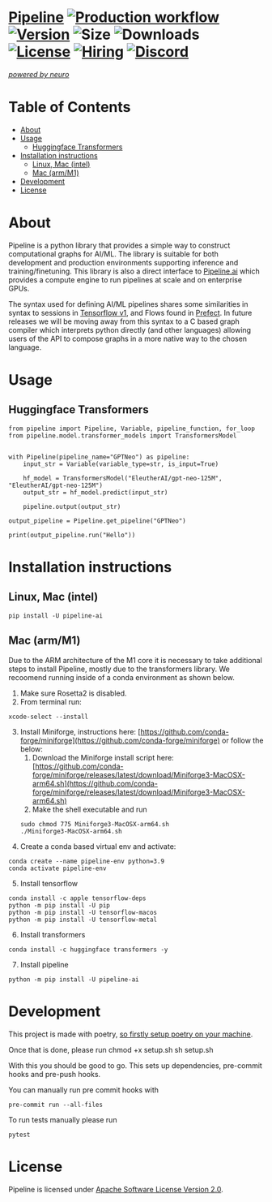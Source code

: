 # [Pipeline](https://pipeline.ai) [![Production workflow](https://github.com/neuro-ai-dev/pipeline/actions/workflows/prod-wf.yml/badge.svg?branch=main)](https://github.com/neuro-ai-dev/pipeline/actions/workflows/prod-wf.yml) [![Version](https://img.shields.io/pypi/v/pipeline-ai)](https://pypi.org/project/pipeline-ai) ![Size](https://img.shields.io/github/repo-size/neuro-ai-dev/pipeline) ![Downloads](https://img.shields.io/pypi/dm/pipeline-ai) [![License](https://img.shields.io/crates/l/ap)](https://www.apache.org/licenses/LICENSE-2.0) [![Hiring](https://img.shields.io/badge/hiring-apply%20here-brightgreen)](https://jobs.lever.co/Neuro) [![Discord](https://img.shields.io/badge/discord-join-blue)](https://discord.gg/eJQRkBdEcs)

[_powered by neuro_](https://getneuro.ai)

# Table of Contents

- [About](#about)
- [Usage](#usage)
  * [Huggingface Transformers](#huggingface-transformers)
- [Installation instructions](#installation-instructions)
  * [Linux, Mac (intel)](#linux--mac--intel-)
  * [Mac (arm/M1)](#mac--arm-m1-)
- [Development](#development)
- [License](#license)

# About

Pipeline is a python library that provides a simple way to construct computational graphs for AI/ML. The library is suitable for both development and production environments supporting inference and training/finetuning. This library is also a direct interface to [Pipeline.ai](https://pipeline.ai) which provides a compute engine to run pipelines at scale and on enterprise GPUs.

The syntax used for defining AI/ML pipelines shares some similarities in syntax to sessions in [Tensorflow v1](https://www.tensorflow.org/api_docs/python/tf/compat/v1/InteractiveSession), and Flows found in [Prefect](https://github.com/PrefectHQ/prefect). In future releases we will be moving away from this syntax to a C based graph compiler which interprets python directly (and other languages) allowing users of the API to compose graphs in a more native way to the chosen language.

# Usage

## Huggingface Transformers

```
from pipeline import Pipeline, Variable, pipeline_function, for_loop
from pipeline.model.transformer_models import TransformersModel


with Pipeline(pipeline_name="GPTNeo") as pipeline:
    input_str = Variable(variable_type=str, is_input=True)

    hf_model = TransformersModel("EleutherAI/gpt-neo-125M", "EleutherAI/gpt-neo-125M")
    output_str = hf_model.predict(input_str)

    pipeline.output(output_str)

output_pipeline = Pipeline.get_pipeline("GPTNeo")

print(output_pipeline.run("Hello"))
```

# Installation instructions

## Linux, Mac (intel)

```
pip install -U pipeline-ai
```

## Mac (arm/M1)

Due to the ARM architecture of the M1 core it is necessary to take additional steps to install Pipeline, mostly due to the transformers library. We recoomend running inside of a conda environment as shown below.

1. Make sure Rosetta2 is disabled.
2. From terminal run:

```
xcode-select --install
```

3. Install Miniforge, instructions here: [https://github.com/conda-forge/miniforge](https://github.com/conda-forge/miniforge) or follow the below:
   1. Download the Miniforge install script here: [https://github.com/conda-forge/miniforge/releases/latest/download/Miniforge3-MacOSX-arm64.sh](https://github.com/conda-forge/miniforge/releases/latest/download/Miniforge3-MacOSX-arm64.sh)
   2. Make the shell executable and run
   ```
   sudo chmod 775 Miniforge3-MacOSX-arm64.sh
   ./Miniforge3-MacOSX-arm64.sh
   ```
4. Create a conda based virtual env and activate:

```
conda create --name pipeline-env python=3.9
conda activate pipeline-env
```

5. Install tensorflow

```
conda install -c apple tensorflow-deps
python -m pip install -U pip
python -m pip install -U tensorflow-macos
python -m pip install -U tensorflow-metal
```

6. Install transformers

```
conda install -c huggingface transformers -y
```

7. Install pipeline

```
python -m pip install -U pipeline-ai
```
# Development

This project is made with poetry, [so firstly setup poetry on your machine](https://python-poetry.org/docs/#installation).

Once that is done, please run
    chmod +x setup.sh
    sh setup.sh

With this you should be good to go. This sets up dependencies, pre-commit hooks and
pre-push hooks.


You can manually run pre commit hooks with

    pre-commit run --all-files

To run tests manually please run

    pytest

# License

Pipeline is licensed under [Apache Software License Version 2.0](https://www.apache.org/licenses/LICENSE-2.0).
